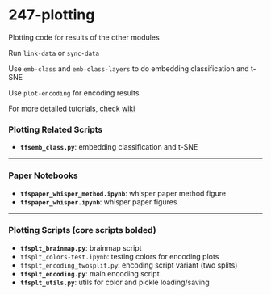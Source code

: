 # 247-plotting

Plotting code for results of the other modules

Run `link-data` or `sync-data`

Use `emb-class` and `emb-class-layers` to do embedding classification and t-SNE

Use `plot-encoding` for encoding results

For more detailed tutorials, check [wiki](https://github.com/hassonlab/247-plotting/wiki)


### Plotting Related Scripts
- __`tfsemb_class.py`__: embedding classification and t-SNE

___
### Paper Notebooks
- __`tfspaper_whisper_method.ipynb`__: whisper paper method figure
- __`tfspaper_whisper.ipynb`__: whisper paper figures

___
### Plotting Scripts (core scripts bolded)
- __`tfsplt_brainmap.py`__: brainmap script
- `tfsplt_colors-test.ipynb`: testing colors for encoding plots
- `tfsplt_encoding_twosplit.py`: encoding script variant (two splits)
- __`tfsplt_encoding.py`__: main encoding script
- __`tfsplt_utils.py`__: utils for color and pickle loading/saving

